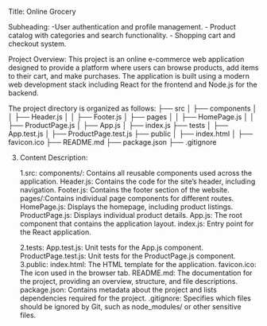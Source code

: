 Title: Online Grocery

Subheading: -User authentication and profile management. 
            - Product catalog with categories and search functionality. 
            - Shopping cart and checkout system.

Project Overview: 
            This project is an online e-commerce web application designed to provide a platform where users can browse products, add items to their cart, and make purchases. The application is built using a modern web development stack including React for the frontend and Node.js for the backend.

The project directory is organized as follows: 
   ├── src
   │   ├── components
   │   │   ├── Header.js
   │   │   ├── Footer.js
   │   ├── pages
   │   │   ├── HomePage.js
   │   │   ├── ProductPage.js
   │   ├── App.js
   │   ├── index.js
   ├── tests
   │   ├── App.test.js
   │   ├── ProductPage.test.js
   ├── public
   │   ├── index.html
   │   ├── favicon.ico
   ├── README.md
   ├── package.json
   ├── .gitignore


3) Content Description:

   1.src:
      components/: Contains all reusable components used across the application.
        Header.js: Contains the code for the site’s header, including navigation.
        Footer.js: Contains the footer section of the website.
      pages/:Contains individual page components for different routes.
        HomePage.js: Displays the homepage, including product listings.
        ProductPage.js: Displays individual product details.
   App.js: The root component that contains the application layout.
   index.js: Entry point for the React application.
   
   2.tests:
      App.test.js: Unit tests for the App.js component.
      ProductPage.test.js: Unit tests for the ProductPage.js component.
   3.public:
      index.html: The HTML template for the application.
      favicon.ico: The icon used in the browser tab.
   README.md:
     The documentation for the project, providing an overview, structure, and file descriptions.
  package.json:
     Contains metadata about the project and lists dependencies required for the project.
  .gitignore:
     Specifies which files should be ignored by Git, such as node_modules/ or other sensitive files.
